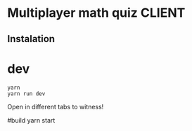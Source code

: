 # Multiplayer math quiz CLIENT

## Instalation
# dev
`yarn`
<br />
`yarn run dev`

Open in different tabs to witness!

#build
yarn start
